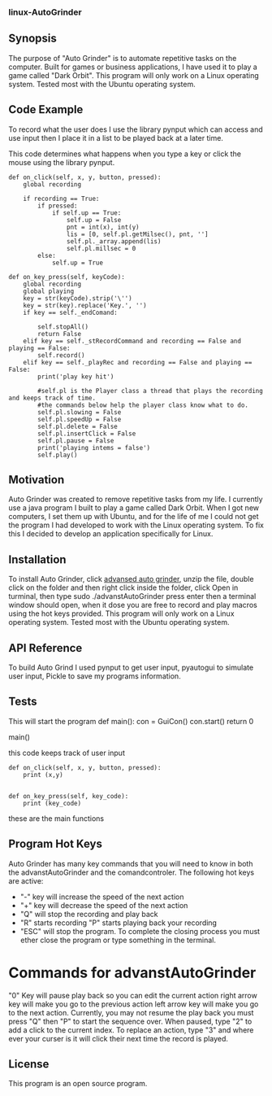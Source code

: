 ### linux-AutoGrinder
## Synopsis

The purpose of "Auto Grinder" is to automate repetitive tasks on the computer. Built for games or business applications, I have used it to play a game called "Dark Orbit". This program will only work on a Linux operating system. Tested most with the Ubuntu operating system.

## Code Example

To record what the user does I use the library pynput which can access and use input then I place it in a list to be played back at a later time.


This code determines what happens when you type a key or click the mouse using the library pynput.

    def on_click(self, x, y, button, pressed):
        global recording

        if recording == True:
            if pressed:
                if self.up == True:
                    self.up = False
                    pnt = int(x), int(y)
                    lis = [0, self.pl.getMilsec(), pnt, '']
                    self.pl._array.append(lis)
                    self.pl.millsec = 0
            else:
                self.up = True

    def on_key_press(self, keyCode):
        global recording
        global playing
        key = str(keyCode).strip('\'')
        key = str(key).replace('Key.', '')
        if key == self._endComand:

            self.stopAll()
            return False
        elif key == self._stRecordCommand and recording == False and playing == False:
            self.record()
        elif key == self._playRec and recording == False and playing == False:
            print('play key hit')

            #self.pl is the Player class a thread that plays the recording and keeps track of time.
            #the commands below help the player class know what to do.
            self.pl.slowing = False
            self.pl.speedUp = False
            self.pl.delete = False
            self.pl.insertClick = False
            self.pl.pause = False
            print('playing intems = false')
            self.play()




## Motivation

Auto Grinder was created to remove repetitive tasks from my life.  I currently use a java program I built to play a game called Dark Orbit. When I got new computers, I set them up with Ubuntu, and for the life of me I could not get the program I had developed to work with the Linux operating system. To fix this I decided to develop an application specifically for Linux.

## Installation
To install Auto Grinder, click <a href="https://github.com/slamjeron/linux-AutoGrinder/raw/master/autogrinder2/dist/advanstAutoGrinder.zip" download="advancedAutoGrinder">advansed auto grinder</a>, unzip the file, double click on the folder and then
right click inside the folder, click Open in turminal, then type sudo ./advanstAutoGrinder press enter then a terminal window should open, when it dose you are free to record and play macros using the hot keys provided. This program will only work on a Linux operating system. Tested most with the Ubuntu operating system.

## API Reference
To build Auto Grind I used pynput to get user input, pyautogui to simulate user input, Pickle to save my programs information.

## Tests
This will start the program
def main():
    con = GuiCon()
    con.start()
    return 0


main()

this code keeps track of user input

    def on_click(self, x, y, button, pressed):
        print (x,y)


    def on_key_press(self, key_code):
        print (key_code)
these are the main functions

## Program Hot Keys

Auto Grinder has many key commands that you will need to know
in both the advanstAutoGrinder and the comandcontroler. The following hot keys are active:
* "-" key will increase the speed of the next action 
* "+" key will decrease the speed of the next action
* "Q" will stop the recording and play back 
* "R" starts recording "P" starts playing back your recording
* "ESC" will stop the program. To complete the closing process you must ether close the program or type something in the terminal.

# Commands for advanstAutoGrinder
"0" Key will pause play back so you can edit the current action right arrow key will make you go to the previous action left
arrow key will make you go to the next action. Currently, you may not resume the play back you must press "Q" then "P" to start the sequence over. When paused, type "2" to add a click to the current index. To replace an action, type "3" and where ever your curser is it will click their next time the record is played.


## License

This program is an open source program.
